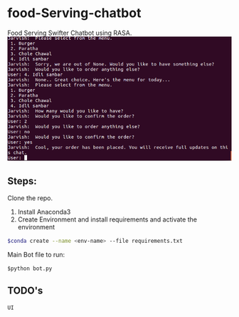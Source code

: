 # food-Serving-chatbot

Food Serving Swifter Chatbot using RASA.
![Food will served within next moment](https://github.com/bellamkondaprakash/Food_service_bot/blob/devel/fresh_con.png)
## Steps:

Clone the repo.

1. Install Anaconda3
2. Create Environment and install requirements and activate the environment
```bash
$conda create --name <env-name> --file requirements.txt
```

Main Bot file to run:
```
$python bot.py
```

## TODO's
    UI
